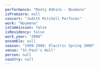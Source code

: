 ```yaml
---
performance: "Monty Adkins - Noumena"
isPremiere: null
concert: "Judith Mitchell Performs"
work: "Noumena"
isCommission: false
isResidency: false
work_year: "2000"
ensemble: null
season: "1999-2000: Electric Spring 2000"
venue: "St-Paul's Hall"
person: null
country: null
---
```


